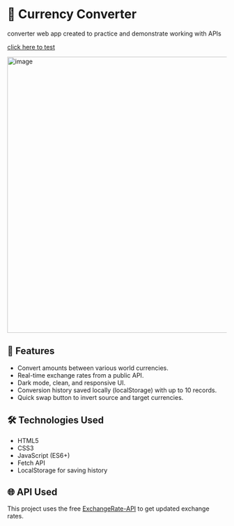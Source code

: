 # 💱 Currency Converter

converter web app created to practice and demonstrate working with APIs

<p align="">
  <a href="https://ana-alves-santos.github.io/currency-converter/"target="_blank">
    click here to test
  </a>
</p>

<img width="1332" height="634" alt="image" src="https://github.com/user-attachments/assets/7fd14e60-90d4-4506-9692-06c9dd7a33a9" />

## 🚀 Features

- Convert amounts between various world currencies.
- Real-time exchange rates from a public API.
- Dark mode, clean, and responsive UI.
- Conversion history saved locally (localStorage) with up to 10 records.
- Quick swap button to invert source and target currencies.

## 🛠️ Technologies Used

- HTML5
- CSS3 
- JavaScript (ES6+)
- Fetch API 
- LocalStorage for saving history


## 🌐 API Used

This project uses the free [ExchangeRate-API](https://www.exchangerate-api.com/) to get updated exchange rates.



